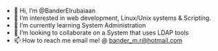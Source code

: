 - 👋 Hi, I’m @BanderElrubaiaan
- 👀 I’m interested in web development, Linux/Unix systems & Scripting.
- 🌱 I’m currently learning System Administration 
- 💞️ I’m looking to collaborate on a System that uses LDAP tools
- 📫 How to reach me email me! @ bander_m.r@hotmail.com

<!---
BanderElrubaiaan/BanderElrubaiaan is a ✨ special ✨ repository because its `README.md` (this file) appears on your GitHub profile.
You can click the Preview link to take a look at your changes.
--->
